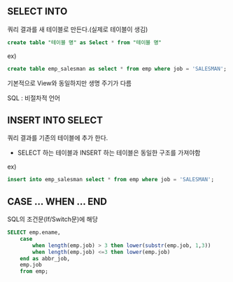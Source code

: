 ##	SELECT INTO

쿼리 결과를 새 테이블로 만든다.(실제로 테이블이 생김)

``` sql
create table "테이블 명" as Select * from "테이블 명"
```

ex)

``` sql
create table emp_salesman as select * from emp where job = 'SALESMAN';
```

기본적으로 View와 동일하지만 생명 주기가 다름

SQL : 비절차적 언어



## INSERT INTO SELECT

쿼리 결과를 기존의 테이블에 추가 한다.

*  SELECT 하는 테이블과 INSERT 하는 테이블은 동일한 구조를 가져야함

ex)

``` sql
insert into emp_salesman select * from emp where job = 'SALESMAN';
```



## CASE ... WHEN ... END

SQL의 조건문(If/Switch문)에 해당

``` sql
SELECT emp.ename,
	case
		when length(emp.job) > 3 then lower(substr(emp.job, 1,3))
		when length(emp.job) <=3 then lower(emp.job)
	end as abbr_job,
	emp.job
	from emp;	
		
```

